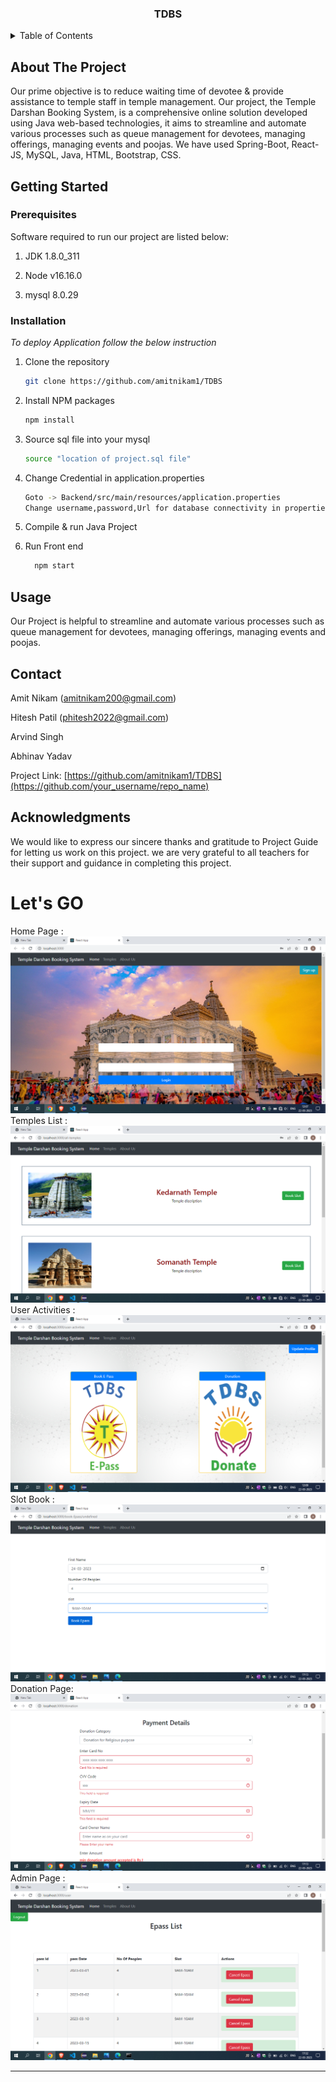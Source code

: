 
<div align="center">
  
  <h3 align="center">TDBS</h3>
</div>



<!-- TABLE OF CONTENTS -->
<details>
  <summary>Table of Contents</summary>
  <ol>
    <li>
      <a href="#about-the-project">About The Project</a>
    </li>
    <li>
      <a href="#getting-started">Getting Started</a>
      <ul>
        <li><a href="#prerequisites">Prerequisites</a></li>
        <li><a href="#installation">Installation</a></li>
      </ul>
    </li>
    <li><a href="#usage">Usage</a></li>
    <li><a href="#contact">Contact</a></li>
    <li><a href="#acknowledgments">Acknowledgments</a></li>
  </ol>
</details>



<!-- ABOUT THE PROJECT -->
## About The Project

Our prime objective is to reduce waiting time of devotee & provide assistance to temple staff in temple management.
Our project, the Temple Darshan Booking System, is a comprehensive online solution developed using Java web-based technologies, 
it aims to streamline and automate various processes such as queue management for devotees, managing offerings, managing events and poojas.
We have used Spring-Boot, React-JS, MySQL, Java, HTML, Bootstrap, CSS.




<!-- GETTING STARTED -->
## Getting Started


### Prerequisites

Software required to run our project are listed below:

1. JDK 1.8.0_311

2. Node v16.16.0

3. mysql 8.0.29

### Installation

_To deploy Application follow the below instruction_

1. Clone the repository
   ```sh
   git clone https://github.com/amitnikam1/TDBS
   ```
2. Install NPM packages
   ```sh
   npm install
   ```

3. Source sql file into your mysql
   ```sh
   source "location of project.sql file"
   ```
4. Change Credential in application.properties
   ```sh
   Goto -> Backend/src/main/resources/application.properties
   Change username,password,Url for database connectivity in properties
   ```
5. Compile  & run Java Project
6. Run Front end
   ```sh
     npm start
   ```
  


<!-- USAGE EXAMPLES -->
## Usage

Our Project is helpful to streamline and automate various processes such as queue management for devotees, managing offerings, managing events and poojas.


<!-- CONTACT -->
## Contact

Amit Nikam (amitnikam200@gmail.com)

Hitesh Patil (phitesh2022@gmail.com)

Arvind Singh

Abhinav Yadav

Project Link: [https://github.com/amitnikam1/TDBS](https://github.com/your_username/repo_name)





<!-- ACKNOWLEDGMENTS -->
## Acknowledgments

We would like to express our sincere thanks and gratitude to Project Guide for letting us work on this project. we are very grateful to all teachers for their support and guidance in completing this project.


# Let's GO

Home Page : 
![Project Image1](Images/HomePage.png)
Temples List :
![Project Image1](Images/TemplePages.png)
User Activities :
![Project Image1](Images/UserActivities.png)
Slot Book :
![Project Image1](Images/SlotBook.png)
Donation Page:
![Project Image1](Images/Donation.png)
Admin Page :
![Project Image1](Images/AdminPage.png)


---
